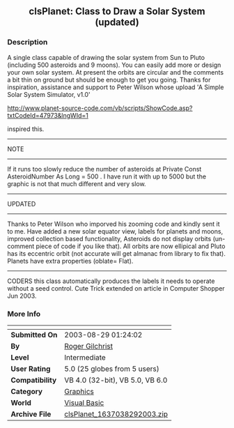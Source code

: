 ﻿<div align="center">

## clsPlanet: Class to Draw a Solar System \(updated\)


</div>

### Description

A single class capable of drawing the solar system from Sun to Pluto (including 500 asteroids and 9 moons). You can easily add more or design your own solar system. At present the orbits are circular and the comments a bit thin on ground but should be enough to get you going. Thanks for inspiration, assistance and support to Peter Wilson whose upload 'A Simple Solar System Simulator, v1.0'

http://www.planet-source-code.com/vb/scripts/ShowCode.asp?txtCodeId=47973&lngWId=1

inspired this.

----

NOTE

----

If it runs too slowly reduce the number of asteroids at Private Const AsteroidNumber   As Long = 500 . I have run it with up to 5000 but the graphic is not that much different and very slow.

----

UPDATED

----

Thanks to Peter Wilson who imporved his zooming code and kindly sent it to me. Have added a new solar equator view, labels for planets and moons, improved collection based functionality, Asteroids do not display orbits (un-comment piece of code if you like that). All orbits are now ellipical and Pluto has its eccentric orbit (not accurate will get almanac from library to fix that). Planets have extra properties (oblate= Flat).

----

CODERS this class automatically produces the labels it needs to operate without a seed control. Cute Trick extended on article in Computer Shopper Jun 2003.
 
### More Info
 


<span>             |<span>
---                |---
**Submitted On**   |2003-08-29 01:24:02
**By**             |[Roger Gilchrist](https://github.com/Planet-Source-Code/PSCIndex/blob/master/ByAuthor/roger-gilchrist.md)
**Level**          |Intermediate
**User Rating**    |5.0 (25 globes from 5 users)
**Compatibility**  |VB 4\.0 \(32\-bit\), VB 5\.0, VB 6\.0
**Category**       |[Graphics](https://github.com/Planet-Source-Code/PSCIndex/blob/master/ByCategory/graphics__1-46.md)
**World**          |[Visual Basic](https://github.com/Planet-Source-Code/PSCIndex/blob/master/ByWorld/visual-basic.md)
**Archive File**   |[clsPlanet\_1637038292003\.zip](https://github.com/Planet-Source-Code/roger-gilchrist-clsplanet-class-to-draw-a-solar-system-updated__1-48029/archive/master.zip)








